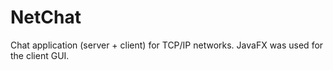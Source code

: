 # NetChat
Chat application (server + client) for TCP/IP networks.
JavaFX was used for the client GUI.
